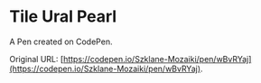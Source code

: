 # Tile Ural Pearl

A Pen created on CodePen.

Original URL: [https://codepen.io/Szklane-Mozaiki/pen/wBvRYaj](https://codepen.io/Szklane-Mozaiki/pen/wBvRYaj).

